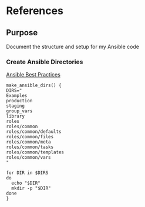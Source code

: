 # References


## Purpose
Document the structure and setup for my Ansible code


### Create Ansible Directories
[Ansible Best Practices](https://docs.ansible.com/ansible/2.8/user_guide/playbooks_best_practices.html#content-organization)

```
make_ansible_dirs() {
DIRS=" 
Examples
production
staging
group_vars
library
roles
roles/common
roles/common/defaults
roles/common/files
roles/common/meta
roles/common/tasks 
roles/common/templates
roles/common/vars
"

for DIR in $DIRS
do 
  echo "$DIR"
  mkdir -p "$DIR"
done
}

```

